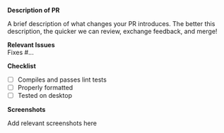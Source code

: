 **Description of PR**

A brief description of what changes your PR introduces. The better this description, the quicker we can review, exchange feedback, and merge!

**Relevant Issues**  
Fixes #...

**Checklist**

- [ ] Compiles and passes lint tests
- [ ] Properly formatted
- [ ] Tested on desktop

**Screenshots**

Add relevant screenshots here
